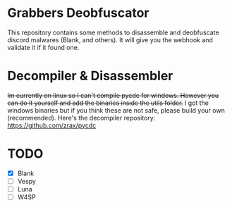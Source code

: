 # Grabbers Deobfuscator
This repository contains some methods to disassemble and deobfuscate discord malwares (Blank, and others). It will give you the webhook and validate it if it found one.

# Decompiler & Disassembler
~~Im currently on linux so I can't compile pycdc for windows. However you can do it yourself and add the binaries inside the utils folder.~~ I got the windows binaries but if you think these are not safe, please build your own (recommended). Here's the decompiler repository: https://github.com/zrax/pycdc

# TODO
- [x] Blank
- [ ] Vespy
- [ ] Luna
- [ ] W4SP
